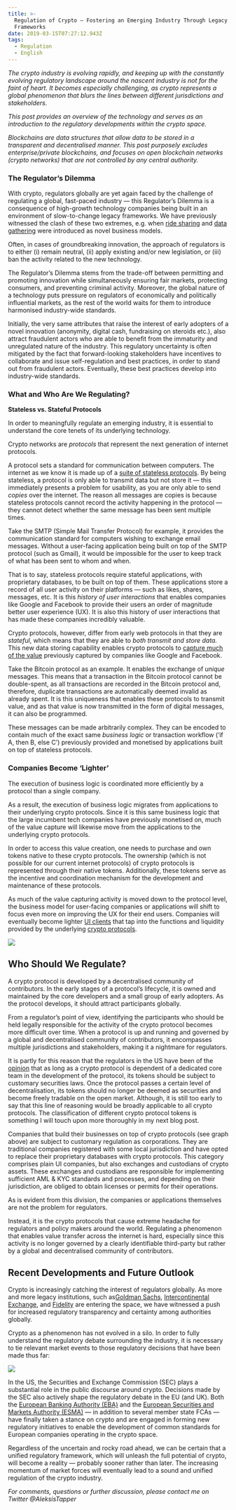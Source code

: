 ```yaml
---
title: >-
  Regulation of Crypto – Fostering an Emerging Industry Through Legacy
  Frameworks
date: 2019-03-15T07:27:12.943Z
tags:
  - Regulation
  - English
---
```

*The crypto industry is evolving rapidly, and keeping up with the constantly evolving regulatory landscape around the nascent industry is not for the faint of heart. It becomes especially challenging, as crypto represents a global phenomenon that blurs the lines between different jurisdictions and stakeholders.*

*This post provides an overview of the technology and serves as an introduction to the regulatory developments within the crypto space.*

*Blockchains are data structures that allow data to be stored in a transparent and decentralised manner. This post purposely excludes enterprise/private blockchains, and focuses on open blockchain networks (crypto networks) that are not controlled by any central authority.*

### T**he Regulator’s Dilemma**

With crypto, regulators globally are yet again faced by the challenge of regulating a global, fast-paced industry — this Regulator’s Dilemma is a consequence of high-growth technology companies being built in an environment of slow-to-change legacy frameworks. We have previously witnessed the clash of these two extremes, e.g. when [ride sharing](https://blogs.wsj.com/digits/2015/01/29/uber-laws-a-primer-on-ridesharing-regulations/) and [data gathering](https://www.theguardian.com/technology/2019/feb/07/german-regulator-orders-facebook-to-restrict-data-collection) were introduced as novel business models.

Often, in cases of groundbreaking innovation, the approach of regulators is to either (i) remain neutral, (ii) apply existing and/or new legislation, or (iii) ban the activity related to the new technology.

The Regulator’s Dilemma stems from the trade-off between permitting and promoting innovation while simultaneously ensuring fair markets, protecting consumers, and preventing criminal activity. Moreover, the global nature of a technology puts pressure on regulators of economically and politically influential markets, as the rest of the world waits for them to introduce harmonised industry-wide standards.

Initially, the very same attributes that raise the interest of early adopters of a novel innovation (anonymity, digital cash, fundraising on steroids etc.), also attract fraudulent actors who are able to benefit from the immaturity and unregulated nature of the industry. This regulatory uncertainty is often mitigated by the fact that forward-looking stakeholders have incentives to collaborate and issue self-regulation and best practices, in order to stand out from fraudulent actors. Eventually, these best practices develop into industry-wide standards.

### **What and Who Are We Regulating?**

**Stateless vs. Stateful Protocols**

In order to meaningfully regulate an emerging industry, it is essential to understand the core tenets of its underlying technology.

Crypto networks are *protocols* that represent the next generation of internet protocols.

A protocol sets a standard for communication between computers. The internet as we know it is made up of a [suite of stateless protocols](https://en.wikipedia.org/wiki/Internet_protocol_suite). By being stateless, a protocol is only able to transmit data but not store it — this immediately presents a problem for usability, as you are only able to send *copies* over the internet. The reason all messages are copies is because stateless protocols cannot record the activity happening in the protocol — they cannot detect whether the same message has been sent multiple times.

Take the SMTP (Simple Mail Transfer Protocol) for example, it provides the communication standard for computers wishing to exchange email messages. Without a user-facing application being built on top of the SMTP protocol (such as Gmail), it would be impossible for the user to keep track of what has been sent to whom and when.

That is to say, stateless protocols require stateful applications, with proprietary databases, to be built on top of them. These applications store a record of all user activity on their platforms — such as likes, shares, messages, etc. It is this *history of user interactions* that enables companies like Google and Facebook to provide their users an order of magnitude better user experience (UX). It is also this history of user interactions that has made these companies incredibly valuable.

Crypto protocols, however, differ from early web protocols in that they are *stateful*, which means that they are able to *both transmit and store data.* This new data storing capability enables crypto protocols to [capture much of the value](https://medium.com/@henri_43038/why-crypto-protocol-tokens-matter-2845752f9c35) previously captured by companies like Google and Facebook.

Take the Bitcoin protocol as an example. It enables the exchange of *unique* messages. This means that a transaction in the Bitcoin protocol cannot be double-spent, as all transactions are recorded in the Bitcoin protocol and, therefore, duplicate transactions are automatically deemed invalid as already spent. It is this uniqueness that enables these protocols to transmit value, and as that value is now transmitted in the form of digital messages, it can also be programmed.

These messages can be made arbitrarily complex. They can be encoded to contain much of the exact same *business logic* or transaction workflow (‘if A, then B, else C’) previously provided and monetised by applications built on top of stateless protocols.

### **Companies Become ‘Lighter’**

The execution of business logic is coordinated more efficiently by a protocol than a single company.

As a result, the execution of business logic migrates from applications to their underlying crypto protocols. Since it is this same business logic that the large incumbent tech companies have previously monetised on, much of the value capture will likewise move from the applications to the underlying crypto protocols.

In order to access this value creation, one needs to purchase and own tokens native to these crypto protocols. The ownership (which is not possible for our current internet protocols) of crypto protocols is represented through their native tokens. Additionally, these tokens serve as the incentive and coordination mechanism for the development and maintenance of these protocols.

As much of the value capturing activity is moved down to the protocol level, the business model for user-facing companies or applications will shift to focus even more on improving the UX for their end users. Companies will eventually become lighter [UI clients](https://veil.co/) that tap into the functions and liquidity provided by the underlying [crypto protocols](https://github.com/AugurProject/augur).

![](/static/img/screenshot-2020-03-19-at-11.34.18.png)

## **Who Should We Regulate?**

A crypto protocol is developed by a decentralised community of contributors. In the early stages of a protocol’s lifecycle, it is owned and maintained by the core developers and a small group of early adopters. As the protocol develops, it should attract participants globally.

From a regulator’s point of view, identifying the participants who should be held legally responsible for the activity of the crypto protocol becomes more difficult over time. When a protocol is up and running and governed by a global and decentralised community of contributors, it encompasses multiple jurisdictions and stakeholders, making it a nightmare for regulators.

It is partly for this reason that the regulators in the US have been of the [opinion](https://www.sec.gov/news/speech/speech-hinman-061418) that as long as a crypto protocol is dependent of a dedicated core team in the development of the protocol, its tokens should be subject to customary securities laws. Once the protocol passes a certain level of decentralisation, its tokens should no longer be deemed as securities and become freely tradable on the open market. Although, it is still too early to say that this line of reasoning would be broadly applicable to all crypto protocols. The classification of different crypto protocol tokens is something I will touch upon more thoroughly in my next blog post.

Companies that build their businesses on top of crypto protocols (see graph above) are subject to customary regulation as corporations. They are traditional companies registered with some local jurisdiction and have opted to replace their proprietary databases with crypto protocols. This category comprises plain UI companies, but also exchanges and custodians of crypto assets. These exchanges and custodians are responsible for implementing sufficient AML & KYC standards and processes, and depending on their jurisdiction, are obliged to obtain licenses or permits for their operations.

As is evident from this division, the companies or applications themselves are not the problem for regulators.

Instead, it is the crypto protocols that cause extreme headache for regulators and policy makers around the world. Regulating a phenomenon that enables value transfer across the internet is hard, especially since this activity is no longer governed by a clearly identifiable third-party but rather by a global and decentralised community of contributors.

## **Recent Developments and Future Outlook**

Crypto is increasingly catching the interest of regulators globally. As more and more legacy institutions, such as[Goldman Sachs](https://www.nytimes.com/2018/05/02/technology/bitcoin-goldman-sachs.html), [Intercontinental Exchange](http://fortune.com/longform/nyse-owner-bitcoin-exchange-startup/), and [Fidelity](https://www.ft.com/content/3787ccc6-d09d-11e8-a9f2-7574db66bcd5) are entering the space, we have witnessed a push for increased regulatory transparency and certainty among authorities globally.

Crypto as a phenomenon has not evolved in a silo. In order to fully understand the regulatory debate surrounding the industry, it is necessary to tie relevant market events to those regulatory decisions that have been made thus far:

![](/static/img/regualtion-timeline.png)

In the US, the Securities and Exchange Commission (SEC) plays a substantial role in the public discourse around crypto. Decisions made by the SEC also actively shape the regulatory debate in the EU (and UK). Both the [European Banking Authority (EBA)](https://eba.europa.eu/documents/10180/2545547/EBA+Report+on+crypto+assets.pdf) and the [European Securities and Markets Authority (ESMA)](https://www.esma.europa.eu/sites/default/files/library/esma50-157-1391_crypto_advice.pdf) — in addition to several member state FCAs — have finally taken a stance on crypto and are engaged in forming new regulatory initiatives to enable the development of common standards for European companies operating in the crypto space.

Regardless of the uncertain and rocky road ahead, we can be certain that a unified regulatory framework, which will unleash the full potential of crypto, will become a reality — probably sooner rather than later. The increasing momentum of market forces will eventually lead to a sound and unified regulation of the crypto industry.

*For comments, questions or further discussion, please contact me on Twitter @AleksisTapper*